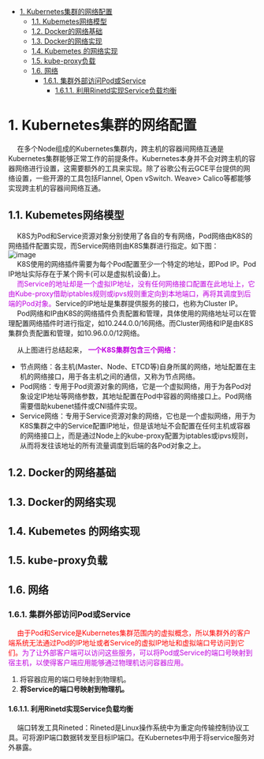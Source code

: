 
<!-- TOC -->

- [1. Kubernetes集群的网络配置](#1-kubernetes集群的网络配置)
    - [1.1. Kubemetes网络模型](#11-kubemetes网络模型)
    - [1.2. Docker的网络基础](#12-docker的网络基础)
    - [1.3. Docker的网络实现](#13-docker的网络实现)
    - [1.4. Kubemetes 的网络实现](#14-kubemetes-的网络实现)
    - [1.5. kube-proxy负载](#15-kube-proxy负载)
    - [1.6. 网络](#16-网络)
        - [1.6.1. 集群外部访问Pod或Service](#161-集群外部访问pod或service)
            - [1.6.1.1. 利用Rinetd实现Service负载均衡](#1611-利用rinetd实现service负载均衡)

<!-- /TOC -->

# 1. Kubernetes集群的网络配置
<!--

权威指南  第3.7章  

Kubernetes中容器到容器通信 
https://mp.weixin.qq.com/s/P-xKd6HeOGxyt-YXCnZjmQ

kubernetes集群网络
https://www.cnblogs.com/yuezhimi/p/13042037.html
-->

&emsp; 在多个Node组成的Kubernetes集群内，跨主机的容器间网络互通是Kubernetes集群能够正常工作的前提条件。Kubernetes本身并不会对跨主机的容器网络进行设置，这需要额外的工具来实现。除了谷歌公有云GCE平台提供的网络设置，一些开源的工具包括Flannel, Open vSwitch. Weave> Calico等都能够实现跨主机的容器间网络互通。  


## 1.1. Kubemetes网络模型
&emsp; K8S为Pod和Service资源对象分别使用了各自的专有网络，Pod网络由K8S的网络插件配置实现，而Service网络则由K8S集群进行指定。如下图：  
![image](http://182.92.69.8:8081/img/devops/k8s/k8s-14.png)  
&emsp; K8S使用的网络插件需要为每个Pod配置至少一个特定的地址，即Pod IP。Pod IP地址实际存在于某个网卡(可以是虚拟机设备)上。  
&emsp; <font color = "clime">而Service的地址却是一个虚拟IP地址，没有任何网络接口配置在此地址上，它由Kube-proxy借助iptables规则或ipvs规则重定向到本地端口，再将其调度到后端的Pod对象。</font>Service的IP地址是集群提供服务的接口，也称为Cluster IP。  
&emsp; Pod网络和IP由K8S的网络插件负责配置和管理，具体使用的网络地址可以在管理配置网络插件时进行指定，如10.244.0.0/16网络。而Cluster网络和IP是由K8S集群负责配置和管理，如10.96.0.0/12网络。  

&emsp; 从上图进行总结起来， **<font color = "clime">一个K8S集群包含三个网络：</font>**  
* 节点网络：各主机(Master、Node、ETCD等)自身所属的网络，地址配置在主机的网络接口，用于各主机之间的通信，又称为节点网络。  
* Pod网络：专用于Pod资源对象的网络，它是一个虚拟网络，用于为各Pod对象设定IP地址等网络参数，其地址配置在Pod中容器的网络接口上。Pod网络需要借助kubenet插件或CNI插件实现。  
* Service网络：专用于Service资源对象的网络，它也是一个虚拟网络，用于为K8S集群之中的Service配置IP地址，但是该地址不会配置在任何主机或容器的网络接口上，而是通过Node上的kube-proxy配置为iptables或ipvs规则，从而将发往该地址的所有流量调度到后端的各Pod对象之上。  

<!-- 
&emsp; K8S的网络中主要存在4种类型的通信：  

* ①同一Pod内的容器间通信  
* ②各个Pod彼此间的通信  
* ③Pod和Service间的通信  
* ④集群外部流量和Service之间的通信  
-->

## 1.2. Docker的网络基础


## 1.3. Docker的网络实现

## 1.4. Kubemetes 的网络实现



## 1.5. kube-proxy负载 


## 1.6. 网络
### 1.6.1. 集群外部访问Pod或Service  
<!-- 
从外部访问K8s中Pod的五种方式
https://blog.csdn.net/qq_23348071/article/details/87185025
-->
&emsp; <font color = "red">由于Pod和Service是Kubernetes集群范围内的虚拟概念，所以集群外的客户端系统无法通过Pod的IP地址或者Service的虚拟IP地址和虚拟端口号访问到它们。</font><font color = "clime">为了让外部客户端可以访问这些服务，可以将Pod或Service的端口号映射到宿主机，以使得客户端应用能够通过物理机访问容器应用。</font>  

1. 将容器应用的端口号映射到物理机。  
2. **将Service的端口号映射到物理机。**  

#### 1.6.1.1. 利用Rinetd实现Service负载均衡  
&emsp; 端口转发工具Rineted：Rineted是Linux操作系统中为重定向传输控制协议工具。可将源IP端口数据转发至目标IP端口。在Kubernetes中用于将service服务对外暴露。  



